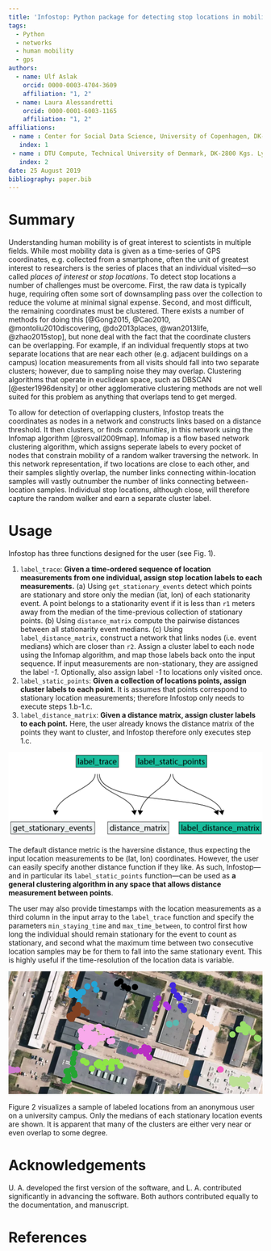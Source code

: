 ```yaml
---
title: 'Infostop: Python package for detecting stop locations in mobility data'
tags:
  - Python
  - networks
  - human mobility
  - gps
authors:
  - name: Ulf Aslak
    orcid: 0000-0003-4704-3609
    affiliation: "1, 2"
  - name: Laura Alessandretti
    orcid: 0000-0001-6003-1165
    affiliation: "1, 2"
affiliations:
 - name : Center for Social Data Science, University of Copenhagen, DK-1353 København K
   index: 1
 - name : DTU Compute, Technical University of Denmark, DK-2800 Kgs. Lyngby
   index: 2
date: 25 August 2019
bibliography: paper.bib
---
```


# Summary

Understanding human mobility is of great interest to scientists in multiple fields. While most mobility data is given as a time-series of GPS coordinates, e.g. collected from a smartphone, often the unit of greatest interest to researchers is the series of places that an individual visited—so called *places of interest* or *stop locations*. To detect stop locations a number of challenges must be overcome. First, the raw data is typically huge, requiring often some sort of downsampling pass over the collection to reduce the volume at minimal signal expense. Second, and most difficult, the remaining coordinates must be clustered. There exists a number of methods for doing this [@Gong2015, @Cao2010, @montoliu2010discovering, @do2013places, @wan2013life, @zhao2015stop], but none deal with the fact that the coordinate clusters can be overlapping. For example, if an individual frequently stops at two separate locations that are near each other (e.g. adjacent buildings on a campus) location measurements from all visits should fall into two separate clusters; however, due to sampling noise they may overlap. Clustering algorithms that operate in euclidean space, such as DBSCAN [@ester1996density] or other agglomerative clustering methods are not well suited for this problem as anything that overlaps tend to get merged.

To allow for detection of overlapping clusters, Infostop treats the coordinates as nodes in a network and constructs links based on a distance threshold. It then clusters, or finds *communities*, in this network using the Infomap algorithm [@rosvall2009map]. Infomap is a flow based network clustering algorithm, which assigns seperate labels to every pocket of nodes that constrain mobility of a random walker traversing the network. In this network representation, if two locations are close to each other, and their samples slightly overlap, the number links connecting within-location samples will vastly outnumber the number of links connecting between-location samples. Individual stop locations, although close, will therefore capture the random walker and earn a separate cluster label.

# Usage

Infostop has three functions designed for the user (see Fig. 1).

1. `label_trace`: **Given a time-ordered sequence of location measurements from one individual, assign stop location labels to each measurements.** (a) Using `get_stationary_events` detect which points are stationary and store only the median (lat, lon) of each stationarity event. A point belongs to a stationarity event if it is less than `r1` meters away from the median of the time-previous collection of stationary points. (b) Using `distance_matrix` compute the pairwise distances between all stationarity event medians. (c) Using `label_distance_matrix`, construct a network that links nodes (i.e. event medians) which are closer than `r2`. Assign a cluster label to each node using the Infomap algorithm, and map those labels back onto the input sequence. If input measurements are non-stationary, they are assigned the label *-1*. Optionally, also assign label *-1* to locations only visited once.
2. `label_static_points`: **Given a collection of locations points, assign cluster labels to each point.** It is assumes that points correspond to stationary location measurements; therefore Infostop only needs to execute steps 1.b-1.c.
3. `label_distance_matrix`: **Given a distance matrix, assign cluster labels to each point.** Here, the user already knows the distance matrix of the points they want to cluster, and Infostop therefore only executes step 1.c.

![Function dependency network](function_network.png)

The default distance metric is the haversine distance, thus expecting the input location measurements to be (lat, lon) coordinates. However, the user can easily specify another distance function if they like. As such, Infostop—and in particular its `label_static_points` function—can be used as **a general clustering algorithm in any space that allows distance measurement between points**.

The user may also provide timestamps with the location measurements as a third column in the input array to the `label_trace` function and specify the parameters `min_staying_time` and `max_time_between`, to control first how long the individual should remain stationary for the event to count as stationary, and second what the maximum time between two consecutive location samples may be for them to fall into the same stationary event. This is highly useful if the time-resolution of the location data is variable.

![Example of locations detected with Infostop.](infostop_example_map.png)

Figure 2 visualizes a sample of labeled locations from an anonymous user on a university campus. Only the medians of each stationary location events are shown. It is apparent that many of the clusters are either very near or even overlap to some degree.

# Acknowledgements

U. A. developed the first version of the software, and L. A. contributed significantly in advancing the software. Both authors contributed equally to the documentation, and manuscript.

# References